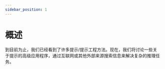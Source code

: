 ```yaml
---
sidebar_position: 1
---
```


# 概述

到目前为止，我们已经看到了许多提示/提示工程方法。现在，我们将讨论一些关于提示的高级应用程序，通过互联网或其他外部来源搜索信息来解决复杂的推理任务。